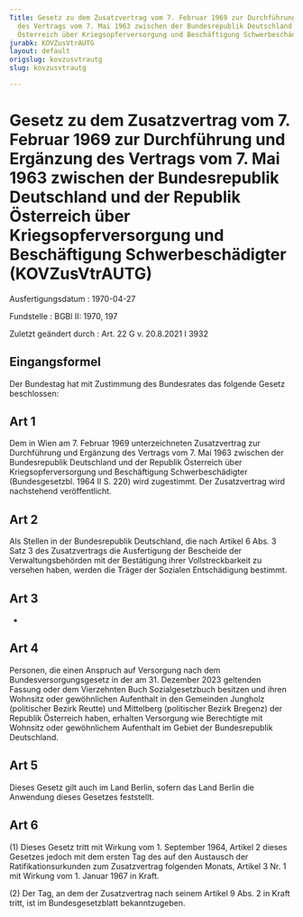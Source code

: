 ```yaml
---
Title: Gesetz zu dem Zusatzvertrag vom 7. Februar 1969 zur Durchführung und Ergänzung
  des Vertrags vom 7. Mai 1963 zwischen der Bundesrepublik Deutschland und der Republik
  Österreich über Kriegsopferversorgung und Beschäftigung Schwerbeschädigter
jurabk: KOVZusVtrAUTG
layout: default
origslug: kovzusvtrautg
slug: kovzusvtrautg

---
```


# Gesetz zu dem Zusatzvertrag vom 7. Februar 1969 zur Durchführung und Ergänzung des Vertrags vom 7. Mai 1963 zwischen der Bundesrepublik Deutschland und der Republik Österreich über Kriegsopferversorgung und Beschäftigung Schwerbeschädigter (KOVZusVtrAUTG)

Ausfertigungsdatum
:   1970-04-27

Fundstelle
:   BGBl II: 1970, 197

Zuletzt geändert durch
:   Art. 22 G v. 20.8.2021 I 3932



## Eingangsformel

Der Bundestag hat mit Zustimmung des Bundesrates das folgende Gesetz
beschlossen:


## Art 1

Dem in Wien am 7. Februar 1969 unterzeichneten Zusatzvertrag zur
Durchführung und Ergänzung des Vertrags vom 7. Mai 1963 zwischen der
Bundesrepublik Deutschland und der Republik Österreich über
Kriegsopferversorgung und Beschäftigung
Schwerbeschädigter              (Bundesgesetzbl. 1964 II S. 220) wird
zugestimmt. Der Zusatzvertrag wird nachstehend veröffentlicht.


## Art 2

Als Stellen in der Bundesrepublik Deutschland, die nach Artikel 6 Abs.
3 Satz 3 des Zusatzvertrags die Ausfertigung der Bescheide der
Verwaltungsbehörden mit der Bestätigung ihrer Vollstreckbarkeit zu
versehen haben, werden die Träger der Sozialen Entschädigung bestimmt.


## Art 3

-


## Art 4

Personen, die einen Anspruch auf Versorgung nach dem
Bundesversorgungsgesetz in der am 31. Dezember 2023 geltenden Fassung
oder dem Vierzehnten Buch Sozialgesetzbuch besitzen und ihren Wohnsitz
oder gewöhnlichen Aufenthalt in den Gemeinden Jungholz (politischer
Bezirk Reutte) und Mittelberg (politischer Bezirk Bregenz) der
Republik Österreich haben, erhalten Versorgung wie Berechtigte mit
Wohnsitz oder gewöhnlichem Aufenthalt im Gebiet der Bundesrepublik
Deutschland.


## Art 5

Dieses Gesetz gilt auch im Land Berlin, sofern das Land Berlin die
Anwendung dieses Gesetzes feststellt.


## Art 6

(1) Dieses Gesetz tritt mit Wirkung vom 1. September 1964, Artikel 2
dieses Gesetzes jedoch mit dem ersten Tag des auf den Austausch der
Ratifikationsurkunden zum Zusatzvertrag folgenden Monats, Artikel 3
Nr. 1 mit Wirkung vom 1. Januar 1967 in Kraft.

(2) Der Tag, an dem der Zusatzvertrag nach seinem Artikel 9 Abs. 2 in
Kraft tritt, ist im Bundesgesetzblatt bekanntzugeben.

